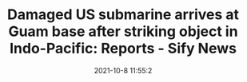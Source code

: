 ---
"title": "Damaged US submarine arrives at Guam base after striking object in Indo-Pacific: Reports - Sify News"
"date": "2021-10-8 11:55:2"
"feed_name": "GOOGLENEWSDRILLING"
"feed_website": "https://news.google.com/search?q=drilling%2Bincident&hl=en-US&gl=US&ceid=US:en"
"feed_rss": "https://news.google.com/rss/search?q=drilling%2Bincident&hl=en-US&gl=US&ceid=US:en"
"link": "https://www.sify.com/news/damaged-us-submarine-arrives-at-guam-base-after-striking-object-in-indo-pacific-reports-news-international-vkilTceiedcjc.html"
"source": "{'href': 'https://www.sify.com', 'title': 'Sify News'}"
"file": "_posts/2021-1-1-cd2f5e3d55105a8a31cb305597d7c546143d3fb2.md"
"accident": "0"
"drilling": "0"
"dead": "0"
"injured": "0"
"arrested": "0"
"place": "unknown place"
"where": "unknown site"
"causes": "unknown"
"place_uri": "unknown place"
---